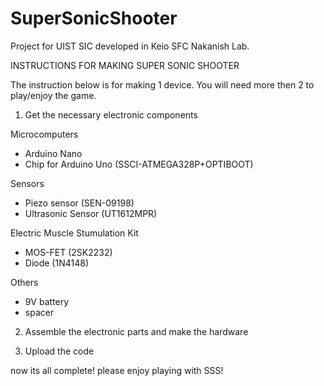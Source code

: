 # SuperSonicShooter
Project for UIST SIC
developed in Keio SFC Nakanish Lab.

INSTRUCTIONS FOR MAKING SUPER SONIC SHOOTER

The instruction below is for making 1 device.
You will need more then 2 to play/enjoy the game.

1. Get the necessary electronic components

Microcomputers
- Arduino Nano
- Chip for Arduino Uno (SSCI-ATMEGA328P+OPTIBOOT)

Sensors
- Piezo sensor (SEN-09198)
- Ultrasonic Sensor (UT1612MPR)

Electric Muscle Stumulation Kit
- MOS-FET (2SK2232)
- Diode (1N4148)

Others
- 9V battery
- spacer

2. Assemble the electronic parts and make the hardware

3. Upload the code

now its all complete! please enjoy playing with SSS!

